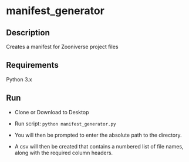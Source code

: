 # manifest_generator

## Description
Creates a manifest for Zooniverse project files


## Requirements
Python 3.x


## Run
* Clone or Download to Desktop

* Run script: `python manifest_generator.py`

* You will then be prompted to enter the absolute path to the directory.

* A csv will then be created that contains a numbered list of file names, along with the required column headers.

